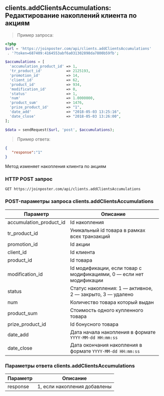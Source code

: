 ## clients.addClientsAccumulations: Редактирование накоплений клиента по акциям

> Пример запроса:

```php
<?php
$url = 'https://joinposter.com/api/clients.addClientsAccumulations'
 . '?token=687409:4164553abf6a031302898da7800b59fb';

$accumulations = [
  'accumulation_product_id' => 1,
  'tr_product_id'           => 2125193,
  'promotion_id'            => 14,
  'client_id'               => 62,
  'product_id'              => 934,
  'modification_id'         => 0,
  'status'                  => 1,
  'num'                     => 1.0000000,
  'product_sum'             => 1476,
  'prize_product_id'        => "1",
  'date_add'                => "2018-05-03 13:25:16",
  'date_close'              => "2018-05-03 13:26:00",
];

$data = sendRequest($url, 'post', $accumulations);
```

> Пример ответа:

```json
{  
   "response":"1"
}
```
 
Метод изменяет накопления клиента по акциям

### HTTP POST запрос

`GET https://joinposter.com/api/clients.addClientsAccumulations`

### POST-параметры запроса clients.addClientsAccumulations

Параметр | Описание
-------- | --------
accumulation_product_id | Id накопления 
tr_product_id | Уникальный id товара в рамках всех транзакций
promotion_id | Id акции
client_id | Id клиента
product_id | Id товара
modification_id | Id модификации, если товар с модификациями, 0 — если нет модификации
status | Статус накопления: 1 — активное, 2 — закрыто, 3 — удалено
num | Количество товара который выдан
product_sum | Стоимость одного купленного товара
prize_product_id | Id бонусного товара
date_add | Дата начала накопления в формате `YYYY-MM-dd HH:mm:ss`
date_close | Дата окончания накопления в формате `YYYY-MM-dd HH:mm:ss`

### Параметры ответа clients.addClientsAccumulations

Параметр | Описание
-------- | --------
response | 1, если накопления добавлены
